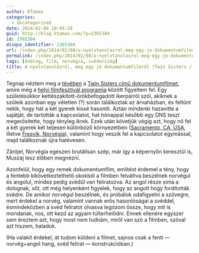 ```yaml
---
author: KTamas
categories:
  - Uncategorized
date: 2014-02-08 10:45:19
guid: http://blog.ktamas.com/?p=2365304
id: 2365304
disqus_identifier: 2365304
url: /index.php/2014/02/08/a-nyelvtanulasrol-meg-egy-jo-dokumentumfilmrol-twin-sisters-tvillingsostrene-tvillingsystrar/
permalink: /index.php/2014/02/08/a-nyelvtanulasrol-meg-egy-jo-dokumentumfilmrol-twin-sisters-tvillingsostrene-tvillingsystrar/
tags: [énblog, film, norvégia, svédország]
title: A nyelvtanulásról, meg egy jó dokumentumfilmről (Twin Sisters / Tvillingsøstrene / Tvillingsystrar)
---
```


Tegnap néztem meg a [tévében](http://www.svtplay.se/video/1786001/tvillingsystrar) a [Twin Sisters című dokumentumfilmet](https://www.facebook.com/twinsistersdocumentary), amire még a [helyi filmfesztivál programja](http://filmweb01.filmfestival.org/filmfestival/info/sv/festivalprogram/programentry?date=19000101&programSectionId=0&cinemaId=0&countryId=0&freeText=twin) között figyeltem fel. Egy születésükkor kettészakított-örökbefogadott ikerpárról szól, akiknek a szüleik azonban egy véletlen (?) során találkoztak az árvaházban, és feltűnt nekik, hogy hát a két gyerek kissé hasonlít. Aztán mindenki hazavitte a sajátját, de tartották a kapcsolatot, hat hónappal később egy DNS teszt megerősítette, hogy tényleg ikrek. Ezek után követjük végig azt, hogy nő fel a két gyerek két teljesen különböző környezetben ([Sacramento, CA, USA](https://www.google.se/maps/preview/place/Sacramento,+Kalifornien/@37.7292672,-119.9237094,8z/data=!4m2!3m1!1s0x809ac672b28397f9:0x921f6aaa74197fdb), illetve [Fresvik, Norvégia](https://www.google.se/maps/preview/place/Fresvik/@60.6479978,8.8407623,7z/data=!4m2!3m1!1s0x463e015c70d219f1:0x6fdf8565f8bb1770)), valamint hogy veszik fel a kapcsolatot egymással, majd találkoznak újra hatévesen.

Zárójel, Norvégia egészen brutálisan szép, már így a képernyőn keresztül is, Muszáj lesz élőben megnézni.

Azonfelül, hogy egy remek dokumentumfilm, említést érdemel a tény, hogy a fentebb kikövetkeztethető okokból a filmben felváltva beszélnek norvégul és angolul, mindez pedig svédül van feliratozva. Az angol része sima a dolognak, sőt, ott még helyenként figyelek, hogy az angolt hogy fordították svédre. De amikor norvégul beszélnek, és próbálok odafigyelni a szövegre, mert érdekel a norvég, valamint vannak erős hasonlóságai a svéddel, ésmindeközben a svéd feliratot olvasva legózom össze, hogy mit is mondanak, nos, ott kezd az agyam túlterhelődni. Ennek ellenére egyszer sem éreztem azt, hogy most nem tudnám, miről van szó a filmben, szóval azt hiszem, haladok.

(Ha valakit érdekel, át tudom küldeni a filmet, sajnos csak a fenti &#8212; norvég+angol hang, svéd felirat &#8212; konstrukcióban.)
